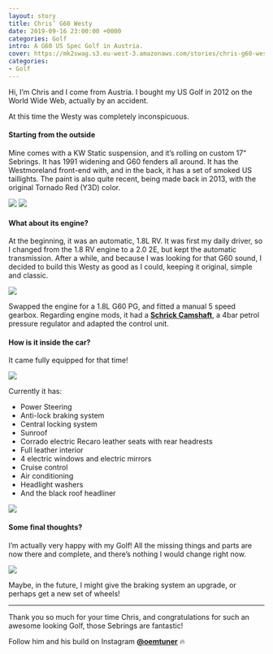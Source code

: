 ```yaml
---
layout: story
title: Chris’ G60 Westy
date: 2019-09-16 23:00:00 +0000
categories: Golf
intro: A G60 US Spec Golf in Austria.
cover: https://mk2swag.s3.eu-west-3.amazonaws.com/stories/chris-g60-westy-cover.jpg
categories:
- Golf
---
```

Hi, I’m Chris and I come from Austria. I bought my US Golf in 2012 on the World Wide Web, actually by an accident.

At this time the Westy was completely inconspicuous.

#### Starting from the outside

Mine comes with a KW Static suspension, and it’s rolling on custom 17“ Sebrings. It has 1991 widening and G60 fenders all around. It has the Westmoreland front-end with, and in the back, it has a set of smoked US taillights. The paint is also quite recent, being made back in 2013, with the original Tornado Red (Y3D) color.

![](https://mk2swag.s3.eu-west-3.amazonaws.com/stories/chris-g60-westy-outside-1.jpg)
![](https://mk2swag.s3.eu-west-3.amazonaws.com/stories/chris-g60-westy-outside-2.jpg)


#### What about its engine?

At the beginning, it was an automatic, 1.8L RV. It was first my daily driver, so I changed from the 1.8 RV engine to a 2.0 2E, but kept the automatic transmission. After a while, and because I was looking for that G60 sound, I decided to build this Westy as good as I could, keeping it original, simple and classic.

![](https://mk2swag.s3.eu-west-3.amazonaws.com/stories/chris-g60-westy-engine-1.jpg)

Swapped the engine for a 1.8L G60 PG, and fitted a manual 5 speed gearbox. Regarding engine mods, it had a [**Schrick Camshaft**](http://www.schrick.com/index.php), a 4bar petrol pressure regulator and adapted the control unit.


#### How is it inside the car?
It came fully equipped for that time!

![](https://mk2swag.s3.eu-west-3.amazonaws.com/stories/chris-g60-westy-inside-1.jpg)

Currently it has:

* Power Steering
* Anti-lock braking system
* Central locking system
* Sunroof
* Corrado electric Recaro leather seats with rear headrests
* Full leather interior
* 4 electric windows and electric mirrors
* Cruise control
* Air conditioning
* Headlight washers
* And the black roof headliner

![](https://mk2swag.s3.eu-west-3.amazonaws.com/stories/chris-g60-westy-inside-2.jpg)

#### Some final thoughts?
I’m actually very happy with my Golf! All the missing things and parts are now there and complete, and there’s nothing I would change right now.

![](https://mk2swag.s3.eu-west-3.amazonaws.com/stories/chris-g60-westy-conclusion.jpg)

Maybe, in the future, I might give the braking system an upgrade, or perhaps get a new set of wheels!

***

Thank you so much for your time Chris, and congratulations for such an awesome looking Golf, those Sebrings are fantastic!

Follow him and his build on Instagram [**@oemtuner**](https://www.instagram.com/oemtuner/) 🔥